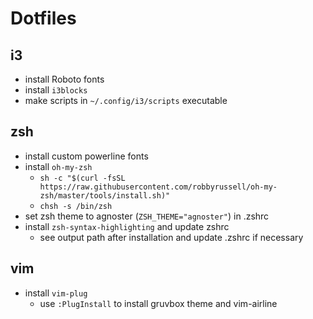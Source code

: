 # Dotfiles
## i3 
- install Roboto fonts
- install `i3blocks`
- make scripts in `~/.config/i3/scripts` executable

## zsh
- install custom powerline fonts
- install `oh-my-zsh`
  - `sh -c "$(curl -fsSL https://raw.githubusercontent.com/robbyrussell/oh-my-zsh/master/tools/install.sh)"`
  - `chsh -s /bin/zsh`
- set zsh theme to agnoster (`ZSH_THEME="agnoster"`) in .zshrc
- install `zsh-syntax-highlighting` and update zshrc
  - see output path after installation and update .zshrc if necessary

## vim
- install `vim-plug`
  - use `:PlugInstall` to install gruvbox theme and vim-airline
